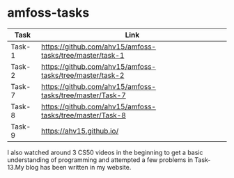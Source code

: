 # amfoss-tasks
| Task| Link |
| --- | --- |
|Task-1| https://github.com/ahv15/amfoss-tasks/tree/master/task-1 |
| Task-2  |https://github.com/ahv15/amfoss-tasks/tree/master/task-2 |
|Task-7|https://github.com/ahv15/amfoss-tasks/tree/master/Task-7|
|Task-8|https://github.com/ahv15/amfoss-tasks/tree/master/Task-8|
|Task-9|https://ahv15.github.io/|


I also watched around 3 CS50 videos in the beginning to get a basic understanding of programming and attempted a few problems in Task-13.My blog has been written in my website.
